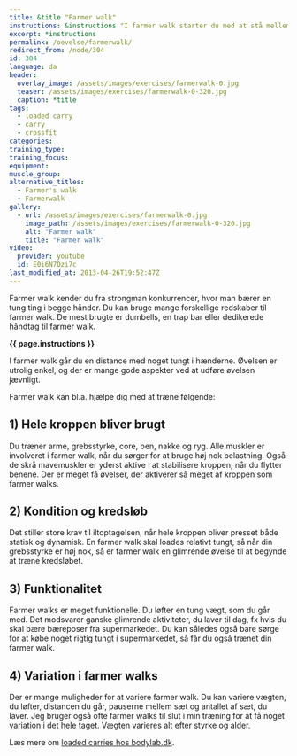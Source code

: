 ```yaml
---
title: &title "Farmer walk"
instructions: &instructions "I farmer walk starter du med at stå mellem vægtene. Tag vægtene i hver hånd og rejs dig op med ryggen ret og kig fremad. Gå med korte skridt og husk at trække vejret. Gå omkring 15-20 meter."
excerpt: *instructions
permalink: /oevelse/farmerwalk/
redirect_from: /node/304
id: 304
language: da
header:
  overlay_image: /assets/images/exercises/farmerwalk-0.jpg
  teaser: /assets/images/exercises/farmerwalk-0-320.jpg
  caption: *title
tags:
  - loaded carry
  - carry
  - crossfit
categories:
training_type: 
training_focus: 
equipment:
muscle_group:
alternative_titles:
  - Farmer's walk
  - Farmerwalk
gallery:
  - url: /assets/images/exercises/farmerwalk-0.jpg
    image_path: /assets/images/exercises/farmerwalk-0-320.jpg
    alt: "Farmer walk"
    title: "Farmer walk"
video:
  provider: youtube
  id: E0i6N7Ozi7c
last_modified_at: 2013-04-26T19:52:47Z
---
```


Farmer walk kender du fra strongman konkurrencer, hvor man bærer en tung ting i begge hånder. Du kan bruge mange forskellige redskaber til farmer walk. De mest brugte er dumbells, en trap bar eller dedikerede håndtag til farmer walk.

**{{ page.instructions }}**

I farmer walk går du en distance med noget tungt i hænderne. Øvelsen er utrolig enkel, og der er mange gode aspekter ved at udføre øvelsen jævnligt.

Farmer walk kan bl.a. hjælpe dig med at træne følgende:

## 1) Hele kroppen bliver brugt

Du træner arme, grebsstyrke, core, ben, nakke og ryg. Alle muskler er involveret i farmer walk, når du sørger for at bruge høj nok belastning. Også de skrå mavemuskler er yderst aktive i at stabilisere kroppen, når du flytter benene. Der er meget få øvelser, der aktiverer så meget af kroppen som farmer walks.

## 2) Kondition og kredsløb

Det stiller store krav til iltoptagelsen, når hele kroppen bliver presset både statisk og dynamisk. En farmer walk skal loades relativt tungt, så når din grebsstyrke er høj nok, så er farmer walk en glimrende øvelse til at begynde at træne kredsløbet.

## 3) Funktionalitet

Farmer walks er meget funktionelle. Du løfter en tung vægt, som du går med. Det modsvarer ganske glimrende aktiviteter, du laver til dag, fx hvis du skal bære bæreposer fra supermarkedet. Du kan således også bare sørge for at købe noget rigtig tungt i supermarkedet, så får du også trænet din farmer walk.

## 4) Variation i farmer walks

Der er mange muligheder for at variere farmer walk. Du kan variere vægten, du løfter, distancen du går, pauserne mellem sæt og antallet af sæt, du laver. Jeg bruger også ofte farmer walks til slut i min træning for at få noget variation i det hele taget. Vægten varieres alt efter styrke og alder.

Læs mere om [loaded carries hos bodylab.dk](https://www.partner-ads.com/dk/klikbanner.php?partnerid=28187&bannerid=11522&htmlurl=https://www.bodylab.dk/shop/loaded-carries-2778c1.html).
